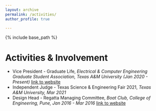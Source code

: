 ```yaml
---
layout: archive
permalink: /activities/
author_profile: true

---
```


{% include base_path %}

Activities & Involvement
======
* Vice President - Graduate Life, *Electrical & Computer Engineering Graduate Student Association, Texas A&M University (Jan 2020 - Present)*
[link to website](https://ecegsa.wordpress.com/)
* Independent Judge - Texas Science & Engineering Fair 2021, *Texas A&M University, Mar 2021*
* Design Head - Regatta Managing Committee, *Boat Club, College of Engineering, Pune, Jan 2016 - Mar 2016* [link to website](https://www.coep.org.in/boatclub/regatta/)

 
 
  



  

  

  

